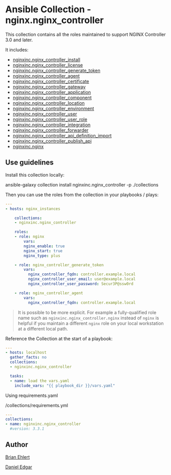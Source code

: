 # Ansible Collection - nginx.nginx_controller

This collection contains all the roles maintained to support NGINX Controller 3.0 and later.

It includes:

- [nginxinc.nginx_controller_install](https://galaxy.ansible.com/nginxinc/nginx_controller_install)
- [nginxinc.nginx_controller_license](https://galaxy.ansible.com/nginxinc/nginx_controller_license)
- [nginxinc.nginx_controller_generate_token](https://galaxy.ansible.com/nginxinc/nginx_controller_generate_token)
- [nginxinc.nginx_controller_agent](https://galaxy.ansible.com/nginxinc/nginx_controller_agent)
- [nginxinc.nginx_controller_certificate](https://galaxy.ansible.com/nginxinc/nginx_controller_certificate)
- [nginxinc.nginx_controller_gateway](https://galaxy.ansible.com/nginxinc/nginx_controller_gateway)
- [nginxinc.nginx_controller_application](https://galaxy.ansible.com/nginxinc/nginx_controller_application)
- [nginxinc.nginx_controller_component](https://galaxy.ansible.com/nginxinc/nginx_controller_component)
- [nginxinc.nginx_controller_location](https://github.com/nginxinc/ansible-role-nginx_controller_location)
- [nginxinc.nginx_controller_environment](https://github.com/nginxinc/ansible-role-nginx_controller_environment)
- [nginxinc.nginx_controller_user](https://github.com/nginxinc/ansible-role-nginx_controller_user)
- [nginxinc.nginx_controller_user_role](https://github.com/nginxinc/ansible-role-nginx_controller_user_role)
- [nginxinc.nginx_controller_integration](https://github.com/nginxinc/ansible-role-nginx_controller_integration)
- [nginxinc.nginx_controller_forwarder](https://github.com/nginxinc/ansible-role-nginx_controller_forwarder)
- [nginxinc.nginx_controller_api_definition_import](https://github.com/nginxinc/ansible-role-nginx_controller_api_definition_import)
- [nginxinc.nginx_controller_publish_api](https://github.com/nginxinc/ansible-role-nginx_controller_publish_api)
- [nginxinc.nginx](https://galaxy.ansible.com/nginxinc/nginx)

## Use guidelines

Install this collection locally:

ansible-galaxy collection install nginxinc.nginx_controller -p ./collections

Then you can use the roles from the collection in your playbooks / plays:

```yaml
---
- hosts: nginx_instances

    collections:
    - nginxinc.nginx_controller

    roles:
    - role: nginx
        vars:
        nginx_enable: true
        nginx_start: true
        nginx_type: plus

    - role: nginx_controller_generate_token
        vars:
          nginx_controller_fqdn: controller.example.local
          nginx_controller_user_email: user@example.local
          nginx_controller_user_password: Secur3P@ssw0rd

    - role: nginx_controller_agent
        vars:
          nginx_controller_fqdn: controller.example.local
```

> It is possible to be more explicit. For example a fully-qualified role name such as `nginxinc.nginx_controller.nginx` instead of `nginx` is helpful if you maintain a different `nginx` role on your local workstation at a different local path.

Reference the Collection at the start of a playbook:

```yaml
---
- hosts: localhost
  gather_facts: no
  collections:
  - nginxinc.nginx_controller

  tasks:
  - name: load the vars.yaml 
    include_vars: "{{ playbook_dir }}/vars.yaml"
```

Using requirements.yaml

<playbook folder>/collections/requirements.yml

```yaml
---
collections:
- name: nginxinc.nginx_controller
  #version: 3.3.1
```
## Author

[Brian Ehlert](https://github.com/brianehlert)

[Daniel Edgar](https://github.com/aknot242)
